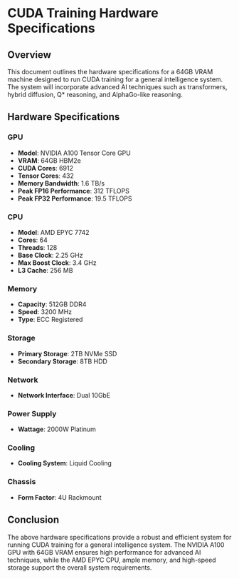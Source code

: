 # CUDA Training Hardware Specifications

## Overview
This document outlines the hardware specifications for a 64GB VRAM machine designed to run CUDA training for a general intelligence system. The system will incorporate advanced AI techniques such as transformers, hybrid diffusion, Q* reasoning, and AlphaGo-like reasoning.

## Hardware Specifications

### GPU
- **Model**: NVIDIA A100 Tensor Core GPU
- **VRAM**: 64GB HBM2e
- **CUDA Cores**: 6912
- **Tensor Cores**: 432
- **Memory Bandwidth**: 1.6 TB/s
- **Peak FP16 Performance**: 312 TFLOPS
- **Peak FP32 Performance**: 19.5 TFLOPS

### CPU
- **Model**: AMD EPYC 7742
- **Cores**: 64
- **Threads**: 128
- **Base Clock**: 2.25 GHz
- **Max Boost Clock**: 3.4 GHz
- **L3 Cache**: 256 MB

### Memory
- **Capacity**: 512GB DDR4
- **Speed**: 3200 MHz
- **Type**: ECC Registered

### Storage
- **Primary Storage**: 2TB NVMe SSD
- **Secondary Storage**: 8TB HDD

### Network
- **Network Interface**: Dual 10GbE

### Power Supply
- **Wattage**: 2000W Platinum

### Cooling
- **Cooling System**: Liquid Cooling

### Chassis
- **Form Factor**: 4U Rackmount

## Conclusion
The above hardware specifications provide a robust and efficient system for running CUDA training for a general intelligence system. The NVIDIA A100 GPU with 64GB VRAM ensures high performance for advanced AI techniques, while the AMD EPYC CPU, ample memory, and high-speed storage support the overall system requirements.
